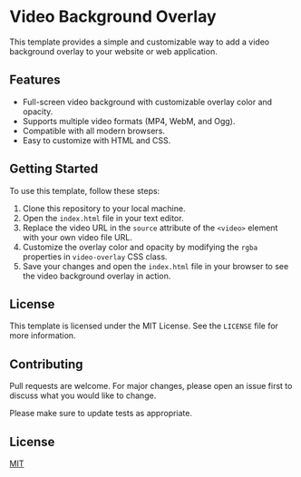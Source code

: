 # Video Background Overlay

This template provides a simple and customizable way to add a video background overlay to your website or web application.

## Features

- Full-screen video background with customizable overlay color and opacity.
- Supports multiple video formats (MP4, WebM, and Ogg).
- Compatible with all modern browsers.
- Easy to customize with HTML and CSS.

## Getting Started

To use this template, follow these steps:

1. Clone this repository to your local machine.
2. Open the `index.html` file in your text editor.
3. Replace the video URL in the `source` attribute of the `<video>` element with your own video file URL.
4. Customize the overlay color and opacity by modifying the `rgba` properties in `video-overlay` CSS class.
5. Save your changes and open the `index.html` file in your browser to see the video background overlay in action.

## License

This template is licensed under the MIT License. See the `LICENSE` file for more information.

## Contributing

Pull requests are welcome. For major changes, please open an issue first
to discuss what you would like to change.

Please make sure to update tests as appropriate.

## License

[MIT]()
